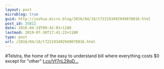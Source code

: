 ```yaml
---
layout: post
microblog: true
guid: http://joshua.micro.blog/2016/04/18/t722193492949078016.html
post_id: 35811
date: 2016-04-19T09:42:01+1100
lastmod: 2019-07-30T17:41:23+1100
type: post
url: /2016/04/18/t722193492949078016.html
---
```

#Telstra, the home of the easy to understand bill where everything costs $0 except for "other" [t.co/Vf7nL29qD...](https://t.co/Vf7nL29qDl)
